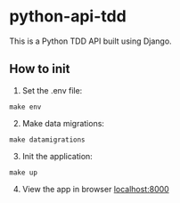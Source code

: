 # python-api-tdd

This is a Python TDD API built using Django.


##  How to init

1. Set the .env file:
```shell
make env
```

2. Make data migrations:
```shell
make datamigrations
```

3. Init the application:
```shell
make up
```

4. View the app in browser [localhost:8000](http://localhost:8000)